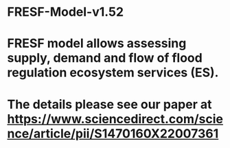 # FRESF-Model-v1.52
# FRESF model allows assessing supply, demand and flow of flood regulation ecosystem services (ES).
# The details please see our paper at https://www.sciencedirect.com/science/article/pii/S1470160X22007361
